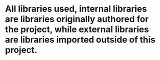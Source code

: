 # All libraries used, internal libraries are libraries originally authored for the project, while external libraries are libraries imported outside of this project.
